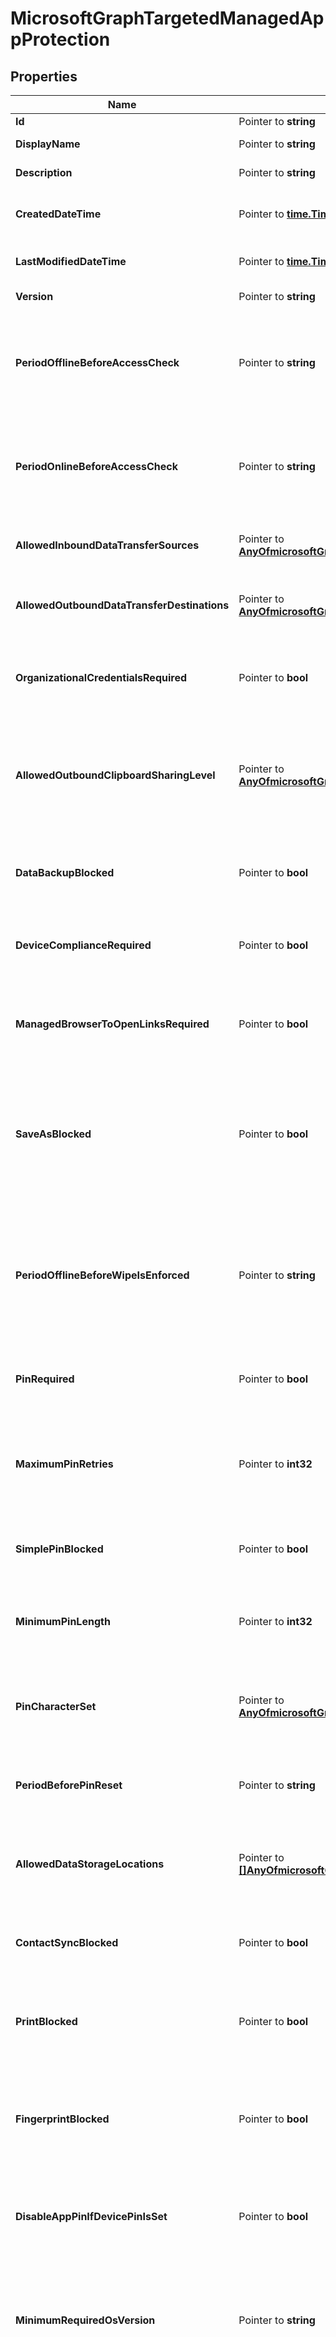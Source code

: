 # MicrosoftGraphTargetedManagedAppProtection

## Properties

Name | Type | Description | Notes
------------ | ------------- | ------------- | -------------
**Id** | Pointer to **string** |  | [optional] 
**DisplayName** | Pointer to **string** | Policy display name. | [optional] 
**Description** | Pointer to **string** | The policy&#39;s description. | [optional] 
**CreatedDateTime** | Pointer to [**time.Time**](time.Time.md) | The date and time the policy was created. | [optional] 
**LastModifiedDateTime** | Pointer to [**time.Time**](time.Time.md) | Last time the policy was modified. | [optional] 
**Version** | Pointer to **string** | Version of the entity. | [optional] 
**PeriodOfflineBeforeAccessCheck** | Pointer to **string** | The period after which access is checked when the device is not connected to the internet. | [optional] 
**PeriodOnlineBeforeAccessCheck** | Pointer to **string** | The period after which access is checked when the device is connected to the internet. | [optional] 
**AllowedInboundDataTransferSources** | Pointer to [**AnyOfmicrosoftGraphManagedAppDataTransferLevel**](anyOf&lt;microsoft.graph.managedAppDataTransferLevel&gt;.md) | Sources from which data is allowed to be transferred. | [optional] 
**AllowedOutboundDataTransferDestinations** | Pointer to [**AnyOfmicrosoftGraphManagedAppDataTransferLevel**](anyOf&lt;microsoft.graph.managedAppDataTransferLevel&gt;.md) | Destinations to which data is allowed to be transferred. | [optional] 
**OrganizationalCredentialsRequired** | Pointer to **bool** | Indicates whether organizational credentials are required for app use. | [optional] 
**AllowedOutboundClipboardSharingLevel** | Pointer to [**AnyOfmicrosoftGraphManagedAppClipboardSharingLevel**](anyOf&lt;microsoft.graph.managedAppClipboardSharingLevel&gt;.md) | The level to which the clipboard may be shared between apps on the managed device. | [optional] 
**DataBackupBlocked** | Pointer to **bool** | Indicates whether the backup of a managed app&#39;s data is blocked. | [optional] 
**DeviceComplianceRequired** | Pointer to **bool** | Indicates whether device compliance is required. | [optional] 
**ManagedBrowserToOpenLinksRequired** | Pointer to **bool** | Indicates whether internet links should be opened in the managed browser app. | [optional] 
**SaveAsBlocked** | Pointer to **bool** | Indicates whether users may use the \&quot;Save As\&quot; menu item to save a copy of protected files. | [optional] 
**PeriodOfflineBeforeWipeIsEnforced** | Pointer to **string** | The amount of time an app is allowed to remain disconnected from the internet before all managed data it is wiped. | [optional] 
**PinRequired** | Pointer to **bool** | Indicates whether an app-level pin is required. | [optional] 
**MaximumPinRetries** | Pointer to **int32** | Maximum number of incorrect pin retry attempts before the managed app is either blocked or wiped. | [optional] 
**SimplePinBlocked** | Pointer to **bool** | Indicates whether simplePin is blocked. | [optional] 
**MinimumPinLength** | Pointer to **int32** | Minimum pin length required for an app-level pin if PinRequired is set to True | [optional] 
**PinCharacterSet** | Pointer to [**AnyOfmicrosoftGraphManagedAppPinCharacterSet**](anyOf&lt;microsoft.graph.managedAppPinCharacterSet&gt;.md) | Character set which may be used for an app-level pin if PinRequired is set to True. | [optional] 
**PeriodBeforePinReset** | Pointer to **string** | TimePeriod before the all-level pin must be reset if PinRequired is set to True. | [optional] 
**AllowedDataStorageLocations** | Pointer to [**[]AnyOfmicrosoftGraphManagedAppDataStorageLocation**](anyOf&lt;microsoft.graph.managedAppDataStorageLocation&gt;.md) | Data storage locations where a user may store managed data. | [optional] 
**ContactSyncBlocked** | Pointer to **bool** | Indicates whether contacts can be synced to the user&#39;s device. | [optional] 
**PrintBlocked** | Pointer to **bool** | Indicates whether printing is allowed from managed apps. | [optional] 
**FingerprintBlocked** | Pointer to **bool** | Indicates whether use of the fingerprint reader is allowed in place of a pin if PinRequired is set to True. | [optional] 
**DisableAppPinIfDevicePinIsSet** | Pointer to **bool** | Indicates whether use of the app pin is required if the device pin is set. | [optional] 
**MinimumRequiredOsVersion** | Pointer to **string** | Versions less than the specified version will block the managed app from accessing company data. | [optional] 
**MinimumWarningOsVersion** | Pointer to **string** | Versions less than the specified version will result in warning message on the managed app from accessing company data. | [optional] 
**MinimumRequiredAppVersion** | Pointer to **string** | Versions less than the specified version will block the managed app from accessing company data. | [optional] 
**MinimumWarningAppVersion** | Pointer to **string** | Versions less than the specified version will result in warning message on the managed app. | [optional] 
**IsAssigned** | Pointer to **bool** | Indicates if the policy is deployed to any inclusion groups or not. | [optional] 
**Assignments** | Pointer to [**[]MicrosoftGraphTargetedManagedAppPolicyAssignment**](microsoft.graph.targetedManagedAppPolicyAssignment.md) |  | [optional] 

## Methods

### GetId

`func (o *MicrosoftGraphTargetedManagedAppProtection) GetId() string`

GetId returns the Id field if non-nil, zero value otherwise.

### GetIdOk

`func (o *MicrosoftGraphTargetedManagedAppProtection) GetIdOk() (string, bool)`

GetIdOk returns a tuple with the Id field if it's non-nil, zero value otherwise
and a boolean to check if the value has been set.

### HasId

`func (o *MicrosoftGraphTargetedManagedAppProtection) HasId() bool`

HasId returns a boolean if a field has been set.

### SetId

`func (o *MicrosoftGraphTargetedManagedAppProtection) SetId(v string)`

SetId gets a reference to the given string and assigns it to the Id field.

### GetDisplayName

`func (o *MicrosoftGraphTargetedManagedAppProtection) GetDisplayName() string`

GetDisplayName returns the DisplayName field if non-nil, zero value otherwise.

### GetDisplayNameOk

`func (o *MicrosoftGraphTargetedManagedAppProtection) GetDisplayNameOk() (string, bool)`

GetDisplayNameOk returns a tuple with the DisplayName field if it's non-nil, zero value otherwise
and a boolean to check if the value has been set.

### HasDisplayName

`func (o *MicrosoftGraphTargetedManagedAppProtection) HasDisplayName() bool`

HasDisplayName returns a boolean if a field has been set.

### SetDisplayName

`func (o *MicrosoftGraphTargetedManagedAppProtection) SetDisplayName(v string)`

SetDisplayName gets a reference to the given string and assigns it to the DisplayName field.

### GetDescription

`func (o *MicrosoftGraphTargetedManagedAppProtection) GetDescription() string`

GetDescription returns the Description field if non-nil, zero value otherwise.

### GetDescriptionOk

`func (o *MicrosoftGraphTargetedManagedAppProtection) GetDescriptionOk() (string, bool)`

GetDescriptionOk returns a tuple with the Description field if it's non-nil, zero value otherwise
and a boolean to check if the value has been set.

### HasDescription

`func (o *MicrosoftGraphTargetedManagedAppProtection) HasDescription() bool`

HasDescription returns a boolean if a field has been set.

### SetDescription

`func (o *MicrosoftGraphTargetedManagedAppProtection) SetDescription(v string)`

SetDescription gets a reference to the given string and assigns it to the Description field.

### SetDescriptionExplicitNull

`func (o *MicrosoftGraphTargetedManagedAppProtection) SetDescriptionExplicitNull(b bool)`

SetDescriptionExplicitNull (un)sets Description to be considered as explicit "null" value
when serializing to JSON (pass true as argument to set this, false to unset)
The Description value is set to nil even if false is passed
### GetCreatedDateTime

`func (o *MicrosoftGraphTargetedManagedAppProtection) GetCreatedDateTime() time.Time`

GetCreatedDateTime returns the CreatedDateTime field if non-nil, zero value otherwise.

### GetCreatedDateTimeOk

`func (o *MicrosoftGraphTargetedManagedAppProtection) GetCreatedDateTimeOk() (time.Time, bool)`

GetCreatedDateTimeOk returns a tuple with the CreatedDateTime field if it's non-nil, zero value otherwise
and a boolean to check if the value has been set.

### HasCreatedDateTime

`func (o *MicrosoftGraphTargetedManagedAppProtection) HasCreatedDateTime() bool`

HasCreatedDateTime returns a boolean if a field has been set.

### SetCreatedDateTime

`func (o *MicrosoftGraphTargetedManagedAppProtection) SetCreatedDateTime(v time.Time)`

SetCreatedDateTime gets a reference to the given time.Time and assigns it to the CreatedDateTime field.

### GetLastModifiedDateTime

`func (o *MicrosoftGraphTargetedManagedAppProtection) GetLastModifiedDateTime() time.Time`

GetLastModifiedDateTime returns the LastModifiedDateTime field if non-nil, zero value otherwise.

### GetLastModifiedDateTimeOk

`func (o *MicrosoftGraphTargetedManagedAppProtection) GetLastModifiedDateTimeOk() (time.Time, bool)`

GetLastModifiedDateTimeOk returns a tuple with the LastModifiedDateTime field if it's non-nil, zero value otherwise
and a boolean to check if the value has been set.

### HasLastModifiedDateTime

`func (o *MicrosoftGraphTargetedManagedAppProtection) HasLastModifiedDateTime() bool`

HasLastModifiedDateTime returns a boolean if a field has been set.

### SetLastModifiedDateTime

`func (o *MicrosoftGraphTargetedManagedAppProtection) SetLastModifiedDateTime(v time.Time)`

SetLastModifiedDateTime gets a reference to the given time.Time and assigns it to the LastModifiedDateTime field.

### GetVersion

`func (o *MicrosoftGraphTargetedManagedAppProtection) GetVersion() string`

GetVersion returns the Version field if non-nil, zero value otherwise.

### GetVersionOk

`func (o *MicrosoftGraphTargetedManagedAppProtection) GetVersionOk() (string, bool)`

GetVersionOk returns a tuple with the Version field if it's non-nil, zero value otherwise
and a boolean to check if the value has been set.

### HasVersion

`func (o *MicrosoftGraphTargetedManagedAppProtection) HasVersion() bool`

HasVersion returns a boolean if a field has been set.

### SetVersion

`func (o *MicrosoftGraphTargetedManagedAppProtection) SetVersion(v string)`

SetVersion gets a reference to the given string and assigns it to the Version field.

### SetVersionExplicitNull

`func (o *MicrosoftGraphTargetedManagedAppProtection) SetVersionExplicitNull(b bool)`

SetVersionExplicitNull (un)sets Version to be considered as explicit "null" value
when serializing to JSON (pass true as argument to set this, false to unset)
The Version value is set to nil even if false is passed
### GetPeriodOfflineBeforeAccessCheck

`func (o *MicrosoftGraphTargetedManagedAppProtection) GetPeriodOfflineBeforeAccessCheck() string`

GetPeriodOfflineBeforeAccessCheck returns the PeriodOfflineBeforeAccessCheck field if non-nil, zero value otherwise.

### GetPeriodOfflineBeforeAccessCheckOk

`func (o *MicrosoftGraphTargetedManagedAppProtection) GetPeriodOfflineBeforeAccessCheckOk() (string, bool)`

GetPeriodOfflineBeforeAccessCheckOk returns a tuple with the PeriodOfflineBeforeAccessCheck field if it's non-nil, zero value otherwise
and a boolean to check if the value has been set.

### HasPeriodOfflineBeforeAccessCheck

`func (o *MicrosoftGraphTargetedManagedAppProtection) HasPeriodOfflineBeforeAccessCheck() bool`

HasPeriodOfflineBeforeAccessCheck returns a boolean if a field has been set.

### SetPeriodOfflineBeforeAccessCheck

`func (o *MicrosoftGraphTargetedManagedAppProtection) SetPeriodOfflineBeforeAccessCheck(v string)`

SetPeriodOfflineBeforeAccessCheck gets a reference to the given string and assigns it to the PeriodOfflineBeforeAccessCheck field.

### GetPeriodOnlineBeforeAccessCheck

`func (o *MicrosoftGraphTargetedManagedAppProtection) GetPeriodOnlineBeforeAccessCheck() string`

GetPeriodOnlineBeforeAccessCheck returns the PeriodOnlineBeforeAccessCheck field if non-nil, zero value otherwise.

### GetPeriodOnlineBeforeAccessCheckOk

`func (o *MicrosoftGraphTargetedManagedAppProtection) GetPeriodOnlineBeforeAccessCheckOk() (string, bool)`

GetPeriodOnlineBeforeAccessCheckOk returns a tuple with the PeriodOnlineBeforeAccessCheck field if it's non-nil, zero value otherwise
and a boolean to check if the value has been set.

### HasPeriodOnlineBeforeAccessCheck

`func (o *MicrosoftGraphTargetedManagedAppProtection) HasPeriodOnlineBeforeAccessCheck() bool`

HasPeriodOnlineBeforeAccessCheck returns a boolean if a field has been set.

### SetPeriodOnlineBeforeAccessCheck

`func (o *MicrosoftGraphTargetedManagedAppProtection) SetPeriodOnlineBeforeAccessCheck(v string)`

SetPeriodOnlineBeforeAccessCheck gets a reference to the given string and assigns it to the PeriodOnlineBeforeAccessCheck field.

### GetAllowedInboundDataTransferSources

`func (o *MicrosoftGraphTargetedManagedAppProtection) GetAllowedInboundDataTransferSources() AnyOfmicrosoftGraphManagedAppDataTransferLevel`

GetAllowedInboundDataTransferSources returns the AllowedInboundDataTransferSources field if non-nil, zero value otherwise.

### GetAllowedInboundDataTransferSourcesOk

`func (o *MicrosoftGraphTargetedManagedAppProtection) GetAllowedInboundDataTransferSourcesOk() (AnyOfmicrosoftGraphManagedAppDataTransferLevel, bool)`

GetAllowedInboundDataTransferSourcesOk returns a tuple with the AllowedInboundDataTransferSources field if it's non-nil, zero value otherwise
and a boolean to check if the value has been set.

### HasAllowedInboundDataTransferSources

`func (o *MicrosoftGraphTargetedManagedAppProtection) HasAllowedInboundDataTransferSources() bool`

HasAllowedInboundDataTransferSources returns a boolean if a field has been set.

### SetAllowedInboundDataTransferSources

`func (o *MicrosoftGraphTargetedManagedAppProtection) SetAllowedInboundDataTransferSources(v AnyOfmicrosoftGraphManagedAppDataTransferLevel)`

SetAllowedInboundDataTransferSources gets a reference to the given AnyOfmicrosoftGraphManagedAppDataTransferLevel and assigns it to the AllowedInboundDataTransferSources field.

### GetAllowedOutboundDataTransferDestinations

`func (o *MicrosoftGraphTargetedManagedAppProtection) GetAllowedOutboundDataTransferDestinations() AnyOfmicrosoftGraphManagedAppDataTransferLevel`

GetAllowedOutboundDataTransferDestinations returns the AllowedOutboundDataTransferDestinations field if non-nil, zero value otherwise.

### GetAllowedOutboundDataTransferDestinationsOk

`func (o *MicrosoftGraphTargetedManagedAppProtection) GetAllowedOutboundDataTransferDestinationsOk() (AnyOfmicrosoftGraphManagedAppDataTransferLevel, bool)`

GetAllowedOutboundDataTransferDestinationsOk returns a tuple with the AllowedOutboundDataTransferDestinations field if it's non-nil, zero value otherwise
and a boolean to check if the value has been set.

### HasAllowedOutboundDataTransferDestinations

`func (o *MicrosoftGraphTargetedManagedAppProtection) HasAllowedOutboundDataTransferDestinations() bool`

HasAllowedOutboundDataTransferDestinations returns a boolean if a field has been set.

### SetAllowedOutboundDataTransferDestinations

`func (o *MicrosoftGraphTargetedManagedAppProtection) SetAllowedOutboundDataTransferDestinations(v AnyOfmicrosoftGraphManagedAppDataTransferLevel)`

SetAllowedOutboundDataTransferDestinations gets a reference to the given AnyOfmicrosoftGraphManagedAppDataTransferLevel and assigns it to the AllowedOutboundDataTransferDestinations field.

### GetOrganizationalCredentialsRequired

`func (o *MicrosoftGraphTargetedManagedAppProtection) GetOrganizationalCredentialsRequired() bool`

GetOrganizationalCredentialsRequired returns the OrganizationalCredentialsRequired field if non-nil, zero value otherwise.

### GetOrganizationalCredentialsRequiredOk

`func (o *MicrosoftGraphTargetedManagedAppProtection) GetOrganizationalCredentialsRequiredOk() (bool, bool)`

GetOrganizationalCredentialsRequiredOk returns a tuple with the OrganizationalCredentialsRequired field if it's non-nil, zero value otherwise
and a boolean to check if the value has been set.

### HasOrganizationalCredentialsRequired

`func (o *MicrosoftGraphTargetedManagedAppProtection) HasOrganizationalCredentialsRequired() bool`

HasOrganizationalCredentialsRequired returns a boolean if a field has been set.

### SetOrganizationalCredentialsRequired

`func (o *MicrosoftGraphTargetedManagedAppProtection) SetOrganizationalCredentialsRequired(v bool)`

SetOrganizationalCredentialsRequired gets a reference to the given bool and assigns it to the OrganizationalCredentialsRequired field.

### GetAllowedOutboundClipboardSharingLevel

`func (o *MicrosoftGraphTargetedManagedAppProtection) GetAllowedOutboundClipboardSharingLevel() AnyOfmicrosoftGraphManagedAppClipboardSharingLevel`

GetAllowedOutboundClipboardSharingLevel returns the AllowedOutboundClipboardSharingLevel field if non-nil, zero value otherwise.

### GetAllowedOutboundClipboardSharingLevelOk

`func (o *MicrosoftGraphTargetedManagedAppProtection) GetAllowedOutboundClipboardSharingLevelOk() (AnyOfmicrosoftGraphManagedAppClipboardSharingLevel, bool)`

GetAllowedOutboundClipboardSharingLevelOk returns a tuple with the AllowedOutboundClipboardSharingLevel field if it's non-nil, zero value otherwise
and a boolean to check if the value has been set.

### HasAllowedOutboundClipboardSharingLevel

`func (o *MicrosoftGraphTargetedManagedAppProtection) HasAllowedOutboundClipboardSharingLevel() bool`

HasAllowedOutboundClipboardSharingLevel returns a boolean if a field has been set.

### SetAllowedOutboundClipboardSharingLevel

`func (o *MicrosoftGraphTargetedManagedAppProtection) SetAllowedOutboundClipboardSharingLevel(v AnyOfmicrosoftGraphManagedAppClipboardSharingLevel)`

SetAllowedOutboundClipboardSharingLevel gets a reference to the given AnyOfmicrosoftGraphManagedAppClipboardSharingLevel and assigns it to the AllowedOutboundClipboardSharingLevel field.

### GetDataBackupBlocked

`func (o *MicrosoftGraphTargetedManagedAppProtection) GetDataBackupBlocked() bool`

GetDataBackupBlocked returns the DataBackupBlocked field if non-nil, zero value otherwise.

### GetDataBackupBlockedOk

`func (o *MicrosoftGraphTargetedManagedAppProtection) GetDataBackupBlockedOk() (bool, bool)`

GetDataBackupBlockedOk returns a tuple with the DataBackupBlocked field if it's non-nil, zero value otherwise
and a boolean to check if the value has been set.

### HasDataBackupBlocked

`func (o *MicrosoftGraphTargetedManagedAppProtection) HasDataBackupBlocked() bool`

HasDataBackupBlocked returns a boolean if a field has been set.

### SetDataBackupBlocked

`func (o *MicrosoftGraphTargetedManagedAppProtection) SetDataBackupBlocked(v bool)`

SetDataBackupBlocked gets a reference to the given bool and assigns it to the DataBackupBlocked field.

### GetDeviceComplianceRequired

`func (o *MicrosoftGraphTargetedManagedAppProtection) GetDeviceComplianceRequired() bool`

GetDeviceComplianceRequired returns the DeviceComplianceRequired field if non-nil, zero value otherwise.

### GetDeviceComplianceRequiredOk

`func (o *MicrosoftGraphTargetedManagedAppProtection) GetDeviceComplianceRequiredOk() (bool, bool)`

GetDeviceComplianceRequiredOk returns a tuple with the DeviceComplianceRequired field if it's non-nil, zero value otherwise
and a boolean to check if the value has been set.

### HasDeviceComplianceRequired

`func (o *MicrosoftGraphTargetedManagedAppProtection) HasDeviceComplianceRequired() bool`

HasDeviceComplianceRequired returns a boolean if a field has been set.

### SetDeviceComplianceRequired

`func (o *MicrosoftGraphTargetedManagedAppProtection) SetDeviceComplianceRequired(v bool)`

SetDeviceComplianceRequired gets a reference to the given bool and assigns it to the DeviceComplianceRequired field.

### GetManagedBrowserToOpenLinksRequired

`func (o *MicrosoftGraphTargetedManagedAppProtection) GetManagedBrowserToOpenLinksRequired() bool`

GetManagedBrowserToOpenLinksRequired returns the ManagedBrowserToOpenLinksRequired field if non-nil, zero value otherwise.

### GetManagedBrowserToOpenLinksRequiredOk

`func (o *MicrosoftGraphTargetedManagedAppProtection) GetManagedBrowserToOpenLinksRequiredOk() (bool, bool)`

GetManagedBrowserToOpenLinksRequiredOk returns a tuple with the ManagedBrowserToOpenLinksRequired field if it's non-nil, zero value otherwise
and a boolean to check if the value has been set.

### HasManagedBrowserToOpenLinksRequired

`func (o *MicrosoftGraphTargetedManagedAppProtection) HasManagedBrowserToOpenLinksRequired() bool`

HasManagedBrowserToOpenLinksRequired returns a boolean if a field has been set.

### SetManagedBrowserToOpenLinksRequired

`func (o *MicrosoftGraphTargetedManagedAppProtection) SetManagedBrowserToOpenLinksRequired(v bool)`

SetManagedBrowserToOpenLinksRequired gets a reference to the given bool and assigns it to the ManagedBrowserToOpenLinksRequired field.

### GetSaveAsBlocked

`func (o *MicrosoftGraphTargetedManagedAppProtection) GetSaveAsBlocked() bool`

GetSaveAsBlocked returns the SaveAsBlocked field if non-nil, zero value otherwise.

### GetSaveAsBlockedOk

`func (o *MicrosoftGraphTargetedManagedAppProtection) GetSaveAsBlockedOk() (bool, bool)`

GetSaveAsBlockedOk returns a tuple with the SaveAsBlocked field if it's non-nil, zero value otherwise
and a boolean to check if the value has been set.

### HasSaveAsBlocked

`func (o *MicrosoftGraphTargetedManagedAppProtection) HasSaveAsBlocked() bool`

HasSaveAsBlocked returns a boolean if a field has been set.

### SetSaveAsBlocked

`func (o *MicrosoftGraphTargetedManagedAppProtection) SetSaveAsBlocked(v bool)`

SetSaveAsBlocked gets a reference to the given bool and assigns it to the SaveAsBlocked field.

### GetPeriodOfflineBeforeWipeIsEnforced

`func (o *MicrosoftGraphTargetedManagedAppProtection) GetPeriodOfflineBeforeWipeIsEnforced() string`

GetPeriodOfflineBeforeWipeIsEnforced returns the PeriodOfflineBeforeWipeIsEnforced field if non-nil, zero value otherwise.

### GetPeriodOfflineBeforeWipeIsEnforcedOk

`func (o *MicrosoftGraphTargetedManagedAppProtection) GetPeriodOfflineBeforeWipeIsEnforcedOk() (string, bool)`

GetPeriodOfflineBeforeWipeIsEnforcedOk returns a tuple with the PeriodOfflineBeforeWipeIsEnforced field if it's non-nil, zero value otherwise
and a boolean to check if the value has been set.

### HasPeriodOfflineBeforeWipeIsEnforced

`func (o *MicrosoftGraphTargetedManagedAppProtection) HasPeriodOfflineBeforeWipeIsEnforced() bool`

HasPeriodOfflineBeforeWipeIsEnforced returns a boolean if a field has been set.

### SetPeriodOfflineBeforeWipeIsEnforced

`func (o *MicrosoftGraphTargetedManagedAppProtection) SetPeriodOfflineBeforeWipeIsEnforced(v string)`

SetPeriodOfflineBeforeWipeIsEnforced gets a reference to the given string and assigns it to the PeriodOfflineBeforeWipeIsEnforced field.

### GetPinRequired

`func (o *MicrosoftGraphTargetedManagedAppProtection) GetPinRequired() bool`

GetPinRequired returns the PinRequired field if non-nil, zero value otherwise.

### GetPinRequiredOk

`func (o *MicrosoftGraphTargetedManagedAppProtection) GetPinRequiredOk() (bool, bool)`

GetPinRequiredOk returns a tuple with the PinRequired field if it's non-nil, zero value otherwise
and a boolean to check if the value has been set.

### HasPinRequired

`func (o *MicrosoftGraphTargetedManagedAppProtection) HasPinRequired() bool`

HasPinRequired returns a boolean if a field has been set.

### SetPinRequired

`func (o *MicrosoftGraphTargetedManagedAppProtection) SetPinRequired(v bool)`

SetPinRequired gets a reference to the given bool and assigns it to the PinRequired field.

### GetMaximumPinRetries

`func (o *MicrosoftGraphTargetedManagedAppProtection) GetMaximumPinRetries() int32`

GetMaximumPinRetries returns the MaximumPinRetries field if non-nil, zero value otherwise.

### GetMaximumPinRetriesOk

`func (o *MicrosoftGraphTargetedManagedAppProtection) GetMaximumPinRetriesOk() (int32, bool)`

GetMaximumPinRetriesOk returns a tuple with the MaximumPinRetries field if it's non-nil, zero value otherwise
and a boolean to check if the value has been set.

### HasMaximumPinRetries

`func (o *MicrosoftGraphTargetedManagedAppProtection) HasMaximumPinRetries() bool`

HasMaximumPinRetries returns a boolean if a field has been set.

### SetMaximumPinRetries

`func (o *MicrosoftGraphTargetedManagedAppProtection) SetMaximumPinRetries(v int32)`

SetMaximumPinRetries gets a reference to the given int32 and assigns it to the MaximumPinRetries field.

### GetSimplePinBlocked

`func (o *MicrosoftGraphTargetedManagedAppProtection) GetSimplePinBlocked() bool`

GetSimplePinBlocked returns the SimplePinBlocked field if non-nil, zero value otherwise.

### GetSimplePinBlockedOk

`func (o *MicrosoftGraphTargetedManagedAppProtection) GetSimplePinBlockedOk() (bool, bool)`

GetSimplePinBlockedOk returns a tuple with the SimplePinBlocked field if it's non-nil, zero value otherwise
and a boolean to check if the value has been set.

### HasSimplePinBlocked

`func (o *MicrosoftGraphTargetedManagedAppProtection) HasSimplePinBlocked() bool`

HasSimplePinBlocked returns a boolean if a field has been set.

### SetSimplePinBlocked

`func (o *MicrosoftGraphTargetedManagedAppProtection) SetSimplePinBlocked(v bool)`

SetSimplePinBlocked gets a reference to the given bool and assigns it to the SimplePinBlocked field.

### GetMinimumPinLength

`func (o *MicrosoftGraphTargetedManagedAppProtection) GetMinimumPinLength() int32`

GetMinimumPinLength returns the MinimumPinLength field if non-nil, zero value otherwise.

### GetMinimumPinLengthOk

`func (o *MicrosoftGraphTargetedManagedAppProtection) GetMinimumPinLengthOk() (int32, bool)`

GetMinimumPinLengthOk returns a tuple with the MinimumPinLength field if it's non-nil, zero value otherwise
and a boolean to check if the value has been set.

### HasMinimumPinLength

`func (o *MicrosoftGraphTargetedManagedAppProtection) HasMinimumPinLength() bool`

HasMinimumPinLength returns a boolean if a field has been set.

### SetMinimumPinLength

`func (o *MicrosoftGraphTargetedManagedAppProtection) SetMinimumPinLength(v int32)`

SetMinimumPinLength gets a reference to the given int32 and assigns it to the MinimumPinLength field.

### GetPinCharacterSet

`func (o *MicrosoftGraphTargetedManagedAppProtection) GetPinCharacterSet() AnyOfmicrosoftGraphManagedAppPinCharacterSet`

GetPinCharacterSet returns the PinCharacterSet field if non-nil, zero value otherwise.

### GetPinCharacterSetOk

`func (o *MicrosoftGraphTargetedManagedAppProtection) GetPinCharacterSetOk() (AnyOfmicrosoftGraphManagedAppPinCharacterSet, bool)`

GetPinCharacterSetOk returns a tuple with the PinCharacterSet field if it's non-nil, zero value otherwise
and a boolean to check if the value has been set.

### HasPinCharacterSet

`func (o *MicrosoftGraphTargetedManagedAppProtection) HasPinCharacterSet() bool`

HasPinCharacterSet returns a boolean if a field has been set.

### SetPinCharacterSet

`func (o *MicrosoftGraphTargetedManagedAppProtection) SetPinCharacterSet(v AnyOfmicrosoftGraphManagedAppPinCharacterSet)`

SetPinCharacterSet gets a reference to the given AnyOfmicrosoftGraphManagedAppPinCharacterSet and assigns it to the PinCharacterSet field.

### GetPeriodBeforePinReset

`func (o *MicrosoftGraphTargetedManagedAppProtection) GetPeriodBeforePinReset() string`

GetPeriodBeforePinReset returns the PeriodBeforePinReset field if non-nil, zero value otherwise.

### GetPeriodBeforePinResetOk

`func (o *MicrosoftGraphTargetedManagedAppProtection) GetPeriodBeforePinResetOk() (string, bool)`

GetPeriodBeforePinResetOk returns a tuple with the PeriodBeforePinReset field if it's non-nil, zero value otherwise
and a boolean to check if the value has been set.

### HasPeriodBeforePinReset

`func (o *MicrosoftGraphTargetedManagedAppProtection) HasPeriodBeforePinReset() bool`

HasPeriodBeforePinReset returns a boolean if a field has been set.

### SetPeriodBeforePinReset

`func (o *MicrosoftGraphTargetedManagedAppProtection) SetPeriodBeforePinReset(v string)`

SetPeriodBeforePinReset gets a reference to the given string and assigns it to the PeriodBeforePinReset field.

### GetAllowedDataStorageLocations

`func (o *MicrosoftGraphTargetedManagedAppProtection) GetAllowedDataStorageLocations() []AnyOfmicrosoftGraphManagedAppDataStorageLocation`

GetAllowedDataStorageLocations returns the AllowedDataStorageLocations field if non-nil, zero value otherwise.

### GetAllowedDataStorageLocationsOk

`func (o *MicrosoftGraphTargetedManagedAppProtection) GetAllowedDataStorageLocationsOk() ([]AnyOfmicrosoftGraphManagedAppDataStorageLocation, bool)`

GetAllowedDataStorageLocationsOk returns a tuple with the AllowedDataStorageLocations field if it's non-nil, zero value otherwise
and a boolean to check if the value has been set.

### HasAllowedDataStorageLocations

`func (o *MicrosoftGraphTargetedManagedAppProtection) HasAllowedDataStorageLocations() bool`

HasAllowedDataStorageLocations returns a boolean if a field has been set.

### SetAllowedDataStorageLocations

`func (o *MicrosoftGraphTargetedManagedAppProtection) SetAllowedDataStorageLocations(v []AnyOfmicrosoftGraphManagedAppDataStorageLocation)`

SetAllowedDataStorageLocations gets a reference to the given []AnyOfmicrosoftGraphManagedAppDataStorageLocation and assigns it to the AllowedDataStorageLocations field.

### GetContactSyncBlocked

`func (o *MicrosoftGraphTargetedManagedAppProtection) GetContactSyncBlocked() bool`

GetContactSyncBlocked returns the ContactSyncBlocked field if non-nil, zero value otherwise.

### GetContactSyncBlockedOk

`func (o *MicrosoftGraphTargetedManagedAppProtection) GetContactSyncBlockedOk() (bool, bool)`

GetContactSyncBlockedOk returns a tuple with the ContactSyncBlocked field if it's non-nil, zero value otherwise
and a boolean to check if the value has been set.

### HasContactSyncBlocked

`func (o *MicrosoftGraphTargetedManagedAppProtection) HasContactSyncBlocked() bool`

HasContactSyncBlocked returns a boolean if a field has been set.

### SetContactSyncBlocked

`func (o *MicrosoftGraphTargetedManagedAppProtection) SetContactSyncBlocked(v bool)`

SetContactSyncBlocked gets a reference to the given bool and assigns it to the ContactSyncBlocked field.

### GetPrintBlocked

`func (o *MicrosoftGraphTargetedManagedAppProtection) GetPrintBlocked() bool`

GetPrintBlocked returns the PrintBlocked field if non-nil, zero value otherwise.

### GetPrintBlockedOk

`func (o *MicrosoftGraphTargetedManagedAppProtection) GetPrintBlockedOk() (bool, bool)`

GetPrintBlockedOk returns a tuple with the PrintBlocked field if it's non-nil, zero value otherwise
and a boolean to check if the value has been set.

### HasPrintBlocked

`func (o *MicrosoftGraphTargetedManagedAppProtection) HasPrintBlocked() bool`

HasPrintBlocked returns a boolean if a field has been set.

### SetPrintBlocked

`func (o *MicrosoftGraphTargetedManagedAppProtection) SetPrintBlocked(v bool)`

SetPrintBlocked gets a reference to the given bool and assigns it to the PrintBlocked field.

### GetFingerprintBlocked

`func (o *MicrosoftGraphTargetedManagedAppProtection) GetFingerprintBlocked() bool`

GetFingerprintBlocked returns the FingerprintBlocked field if non-nil, zero value otherwise.

### GetFingerprintBlockedOk

`func (o *MicrosoftGraphTargetedManagedAppProtection) GetFingerprintBlockedOk() (bool, bool)`

GetFingerprintBlockedOk returns a tuple with the FingerprintBlocked field if it's non-nil, zero value otherwise
and a boolean to check if the value has been set.

### HasFingerprintBlocked

`func (o *MicrosoftGraphTargetedManagedAppProtection) HasFingerprintBlocked() bool`

HasFingerprintBlocked returns a boolean if a field has been set.

### SetFingerprintBlocked

`func (o *MicrosoftGraphTargetedManagedAppProtection) SetFingerprintBlocked(v bool)`

SetFingerprintBlocked gets a reference to the given bool and assigns it to the FingerprintBlocked field.

### GetDisableAppPinIfDevicePinIsSet

`func (o *MicrosoftGraphTargetedManagedAppProtection) GetDisableAppPinIfDevicePinIsSet() bool`

GetDisableAppPinIfDevicePinIsSet returns the DisableAppPinIfDevicePinIsSet field if non-nil, zero value otherwise.

### GetDisableAppPinIfDevicePinIsSetOk

`func (o *MicrosoftGraphTargetedManagedAppProtection) GetDisableAppPinIfDevicePinIsSetOk() (bool, bool)`

GetDisableAppPinIfDevicePinIsSetOk returns a tuple with the DisableAppPinIfDevicePinIsSet field if it's non-nil, zero value otherwise
and a boolean to check if the value has been set.

### HasDisableAppPinIfDevicePinIsSet

`func (o *MicrosoftGraphTargetedManagedAppProtection) HasDisableAppPinIfDevicePinIsSet() bool`

HasDisableAppPinIfDevicePinIsSet returns a boolean if a field has been set.

### SetDisableAppPinIfDevicePinIsSet

`func (o *MicrosoftGraphTargetedManagedAppProtection) SetDisableAppPinIfDevicePinIsSet(v bool)`

SetDisableAppPinIfDevicePinIsSet gets a reference to the given bool and assigns it to the DisableAppPinIfDevicePinIsSet field.

### GetMinimumRequiredOsVersion

`func (o *MicrosoftGraphTargetedManagedAppProtection) GetMinimumRequiredOsVersion() string`

GetMinimumRequiredOsVersion returns the MinimumRequiredOsVersion field if non-nil, zero value otherwise.

### GetMinimumRequiredOsVersionOk

`func (o *MicrosoftGraphTargetedManagedAppProtection) GetMinimumRequiredOsVersionOk() (string, bool)`

GetMinimumRequiredOsVersionOk returns a tuple with the MinimumRequiredOsVersion field if it's non-nil, zero value otherwise
and a boolean to check if the value has been set.

### HasMinimumRequiredOsVersion

`func (o *MicrosoftGraphTargetedManagedAppProtection) HasMinimumRequiredOsVersion() bool`

HasMinimumRequiredOsVersion returns a boolean if a field has been set.

### SetMinimumRequiredOsVersion

`func (o *MicrosoftGraphTargetedManagedAppProtection) SetMinimumRequiredOsVersion(v string)`

SetMinimumRequiredOsVersion gets a reference to the given string and assigns it to the MinimumRequiredOsVersion field.

### SetMinimumRequiredOsVersionExplicitNull

`func (o *MicrosoftGraphTargetedManagedAppProtection) SetMinimumRequiredOsVersionExplicitNull(b bool)`

SetMinimumRequiredOsVersionExplicitNull (un)sets MinimumRequiredOsVersion to be considered as explicit "null" value
when serializing to JSON (pass true as argument to set this, false to unset)
The MinimumRequiredOsVersion value is set to nil even if false is passed
### GetMinimumWarningOsVersion

`func (o *MicrosoftGraphTargetedManagedAppProtection) GetMinimumWarningOsVersion() string`

GetMinimumWarningOsVersion returns the MinimumWarningOsVersion field if non-nil, zero value otherwise.

### GetMinimumWarningOsVersionOk

`func (o *MicrosoftGraphTargetedManagedAppProtection) GetMinimumWarningOsVersionOk() (string, bool)`

GetMinimumWarningOsVersionOk returns a tuple with the MinimumWarningOsVersion field if it's non-nil, zero value otherwise
and a boolean to check if the value has been set.

### HasMinimumWarningOsVersion

`func (o *MicrosoftGraphTargetedManagedAppProtection) HasMinimumWarningOsVersion() bool`

HasMinimumWarningOsVersion returns a boolean if a field has been set.

### SetMinimumWarningOsVersion

`func (o *MicrosoftGraphTargetedManagedAppProtection) SetMinimumWarningOsVersion(v string)`

SetMinimumWarningOsVersion gets a reference to the given string and assigns it to the MinimumWarningOsVersion field.

### SetMinimumWarningOsVersionExplicitNull

`func (o *MicrosoftGraphTargetedManagedAppProtection) SetMinimumWarningOsVersionExplicitNull(b bool)`

SetMinimumWarningOsVersionExplicitNull (un)sets MinimumWarningOsVersion to be considered as explicit "null" value
when serializing to JSON (pass true as argument to set this, false to unset)
The MinimumWarningOsVersion value is set to nil even if false is passed
### GetMinimumRequiredAppVersion

`func (o *MicrosoftGraphTargetedManagedAppProtection) GetMinimumRequiredAppVersion() string`

GetMinimumRequiredAppVersion returns the MinimumRequiredAppVersion field if non-nil, zero value otherwise.

### GetMinimumRequiredAppVersionOk

`func (o *MicrosoftGraphTargetedManagedAppProtection) GetMinimumRequiredAppVersionOk() (string, bool)`

GetMinimumRequiredAppVersionOk returns a tuple with the MinimumRequiredAppVersion field if it's non-nil, zero value otherwise
and a boolean to check if the value has been set.

### HasMinimumRequiredAppVersion

`func (o *MicrosoftGraphTargetedManagedAppProtection) HasMinimumRequiredAppVersion() bool`

HasMinimumRequiredAppVersion returns a boolean if a field has been set.

### SetMinimumRequiredAppVersion

`func (o *MicrosoftGraphTargetedManagedAppProtection) SetMinimumRequiredAppVersion(v string)`

SetMinimumRequiredAppVersion gets a reference to the given string and assigns it to the MinimumRequiredAppVersion field.

### SetMinimumRequiredAppVersionExplicitNull

`func (o *MicrosoftGraphTargetedManagedAppProtection) SetMinimumRequiredAppVersionExplicitNull(b bool)`

SetMinimumRequiredAppVersionExplicitNull (un)sets MinimumRequiredAppVersion to be considered as explicit "null" value
when serializing to JSON (pass true as argument to set this, false to unset)
The MinimumRequiredAppVersion value is set to nil even if false is passed
### GetMinimumWarningAppVersion

`func (o *MicrosoftGraphTargetedManagedAppProtection) GetMinimumWarningAppVersion() string`

GetMinimumWarningAppVersion returns the MinimumWarningAppVersion field if non-nil, zero value otherwise.

### GetMinimumWarningAppVersionOk

`func (o *MicrosoftGraphTargetedManagedAppProtection) GetMinimumWarningAppVersionOk() (string, bool)`

GetMinimumWarningAppVersionOk returns a tuple with the MinimumWarningAppVersion field if it's non-nil, zero value otherwise
and a boolean to check if the value has been set.

### HasMinimumWarningAppVersion

`func (o *MicrosoftGraphTargetedManagedAppProtection) HasMinimumWarningAppVersion() bool`

HasMinimumWarningAppVersion returns a boolean if a field has been set.

### SetMinimumWarningAppVersion

`func (o *MicrosoftGraphTargetedManagedAppProtection) SetMinimumWarningAppVersion(v string)`

SetMinimumWarningAppVersion gets a reference to the given string and assigns it to the MinimumWarningAppVersion field.

### SetMinimumWarningAppVersionExplicitNull

`func (o *MicrosoftGraphTargetedManagedAppProtection) SetMinimumWarningAppVersionExplicitNull(b bool)`

SetMinimumWarningAppVersionExplicitNull (un)sets MinimumWarningAppVersion to be considered as explicit "null" value
when serializing to JSON (pass true as argument to set this, false to unset)
The MinimumWarningAppVersion value is set to nil even if false is passed
### GetIsAssigned

`func (o *MicrosoftGraphTargetedManagedAppProtection) GetIsAssigned() bool`

GetIsAssigned returns the IsAssigned field if non-nil, zero value otherwise.

### GetIsAssignedOk

`func (o *MicrosoftGraphTargetedManagedAppProtection) GetIsAssignedOk() (bool, bool)`

GetIsAssignedOk returns a tuple with the IsAssigned field if it's non-nil, zero value otherwise
and a boolean to check if the value has been set.

### HasIsAssigned

`func (o *MicrosoftGraphTargetedManagedAppProtection) HasIsAssigned() bool`

HasIsAssigned returns a boolean if a field has been set.

### SetIsAssigned

`func (o *MicrosoftGraphTargetedManagedAppProtection) SetIsAssigned(v bool)`

SetIsAssigned gets a reference to the given bool and assigns it to the IsAssigned field.

### GetAssignments

`func (o *MicrosoftGraphTargetedManagedAppProtection) GetAssignments() []MicrosoftGraphTargetedManagedAppPolicyAssignment`

GetAssignments returns the Assignments field if non-nil, zero value otherwise.

### GetAssignmentsOk

`func (o *MicrosoftGraphTargetedManagedAppProtection) GetAssignmentsOk() ([]MicrosoftGraphTargetedManagedAppPolicyAssignment, bool)`

GetAssignmentsOk returns a tuple with the Assignments field if it's non-nil, zero value otherwise
and a boolean to check if the value has been set.

### HasAssignments

`func (o *MicrosoftGraphTargetedManagedAppProtection) HasAssignments() bool`

HasAssignments returns a boolean if a field has been set.

### SetAssignments

`func (o *MicrosoftGraphTargetedManagedAppProtection) SetAssignments(v []MicrosoftGraphTargetedManagedAppPolicyAssignment)`

SetAssignments gets a reference to the given []MicrosoftGraphTargetedManagedAppPolicyAssignment and assigns it to the Assignments field.


[[Back to Model list]](../README.md#documentation-for-models) [[Back to API list]](../README.md#documentation-for-api-endpoints) [[Back to README]](../README.md)


